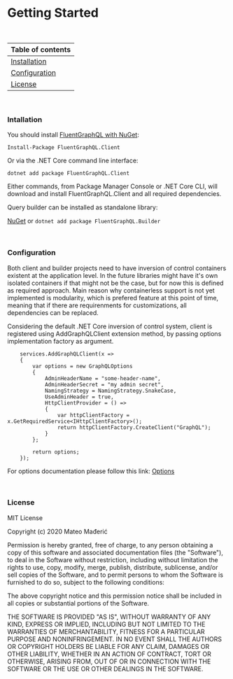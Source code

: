 # Getting Started
<br />

Table of contents |
----------------- |
[Installation](#Installation) |
[Configuration](#Configuration) |
[License](#License) |

<br />

### Intallation
You should install [FluentGraphQL with NuGet](https://www.nuget.org/packages/FluentGraphQL.Client):

    Install-Package FluentGraphQL.Client
    
Or via the .NET Core command line interface:

    dotnet add package FluentGraphQL.Client

Either commands, from Package Manager Console or .NET Core CLI, will download and install FluentGraphQL.Client and all required dependencies.

Query builder can be installed as standalone library:

[NuGet](https://www.nuget.org/packages/FluentGraphQL.Builder) or ```dotnet add package FluentGraphQL.Builder```   

<br />

### Configuration
Both client and builder projects need to have inversion of control containers existent at the application level.
In the future libraries might have it's own isolated containers if that might not be the case, but for now this is defined as required approach.
Main reason why containerless support is not yet implemented is modularity, which is prefered feature at this point of time, 
meaning that if there are requirenments for customizations, all dependencies can be replaced.

Considering the default .NET Core inversion of control system, client is registered using AddGraphQLClient extension method, by passing options implementation factory as argument.
```
    services.AddGraphQLClient(x =>
    {
        var options = new GraphQLOptions
        {
            AdminHeaderName = "some-header-name",
            AdminHeaderSecret = "my admin secret",
            NamingStrategy = NamingStrategy.SnakeCase,
            UseAdminHeader = true,                    
            HttpClientProvider = () =>
            {
                var httpClientFactory = x.GetRequiredService<IHttpClientFactory>();
                return httpClientFactory.CreateClient("GraphQL");
            }
        };

        return options;
    });
```

For options documentation please follow this link: [Options](https://github.com/mmaderic/FluentGraphQL/blob/master/Documentation/02.options.md)

<br />

### License
MIT License

Copyright (c) 2020 Mateo Mađerić

Permission is hereby granted, free of charge, to any person obtaining a copy
of this software and associated documentation files (the "Software"), to deal
in the Software without restriction, including without limitation the rights
to use, copy, modify, merge, publish, distribute, sublicense, and/or sell
copies of the Software, and to permit persons to whom the Software is
furnished to do so, subject to the following conditions:

The above copyright notice and this permission notice shall be included in all
copies or substantial portions of the Software.

THE SOFTWARE IS PROVIDED "AS IS", WITHOUT WARRANTY OF ANY KIND, EXPRESS OR
IMPLIED, INCLUDING BUT NOT LIMITED TO THE WARRANTIES OF MERCHANTABILITY,
FITNESS FOR A PARTICULAR PURPOSE AND NONINFRINGEMENT. IN NO EVENT SHALL THE
AUTHORS OR COPYRIGHT HOLDERS BE LIABLE FOR ANY CLAIM, DAMAGES OR OTHER
LIABILITY, WHETHER IN AN ACTION OF CONTRACT, TORT OR OTHERWISE, ARISING FROM,
OUT OF OR IN CONNECTION WITH THE SOFTWARE OR THE USE OR OTHER DEALINGS IN THE
SOFTWARE.
